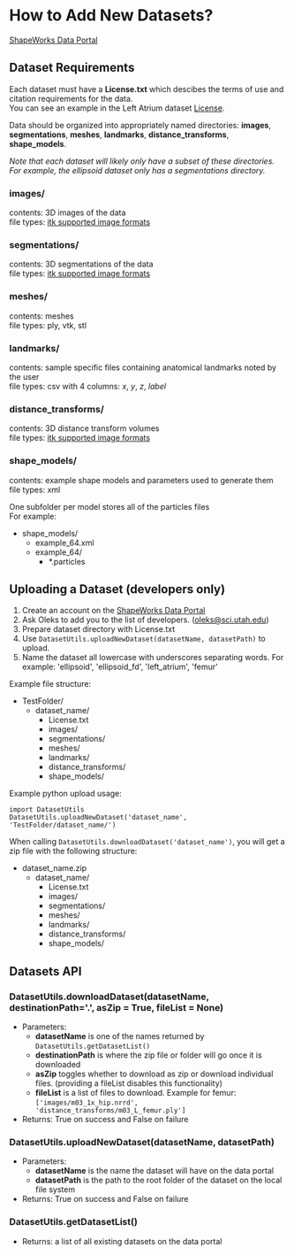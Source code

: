 
# How to Add New Datasets?

[ShapeWorks Data Portal](http://cibc1.sci.utah.edu:8080/)

## Dataset Requirements

Each dataset must have a **License.txt** which descibes the terms of use and citation requirements for the data.  
You can see an example in the Left Atrium dataset [License](http://cibc1.sci.utah.edu:8080/#item/5e5600298886bab730d72cf5).

Data should be organized into appropriately named directories: **images**, **segmentations**, **meshes**, **landmarks**, **distance_transforms**, **shape_models**.  

*Note that each dataset will likely only have a subset of these directories. For example, the ellipsoid dataset only has a segmentations directory.*  

### images/ 
contents: 3D images of the data  
file types: [itk supported image formats](https://insightsoftwareconsortium.github.io/itk-js/docs/image_formats.html)  

### segmentations/
contents: 3D segmentations of the data  
file types: [itk supported image formats](https://insightsoftwareconsortium.github.io/itk-js/docs/image_formats.html)  

### meshes/
contents: meshes  
file types: ply, vtk, stl  

### landmarks/
contents: sample specific files containing anatomical landmarks noted by the user  
file types: csv with 4 columns: *x*, *y*, *z*, *label*  

### distance_transforms/
contents: 3D distance transform volumes  
file types: [itk supported image formats](https://insightsoftwareconsortium.github.io/itk-js/docs/image_formats.html)  

### shape_models/
contents: example shape models and parameters used to generate them  
file types: xml  

One subfolder per model stores all of the particles files  
For example:  
- shape_models/
  - example_64.xml
  - example_64/
    - \*.particles

## Uploading a Dataset (developers only)

1. Create an account on the [ShapeWorks Data Portal](http://cibc1.sci.utah.edu:8080/#?dialog=register)
2. Ask Oleks to add you to the list of developers. (oleks@sci.utah.edu)
3. Prepare dataset directory with License.txt
4. Use `DatasetUtils.uploadNewDataset(datasetName, datasetPath)` to upload.
5. Name the dataset all lowercase with underscores separating words. For example: 'ellipsoid', 'ellipsoid_fd', 'left_atrium', 'femur'

Example file structure:
- TestFolder/
  - dataset_name/
    - License.txt
    - images/
    - segmentations/
    - meshes/
    - landmarks/
    - distance_transforms/
    - shape_models/

Example python upload usage:
```
import DatasetUtils
DatasetUtils.uploadNewDataset('dataset_name', 'TestFolder/dataset_name/')
```

When calling `DatasetUtils.downloadDataset('dataset_name')`, you will get a zip file with the following structure:  
- dataset_name.zip
  - dataset_name/
    - License.txt
    - images/
    - segmentations/
    - meshes/
    - landmarks/
    - distance_transforms/
    - shape_models/

## Datasets API

### DatasetUtils.downloadDataset(datasetName, destinationPath='.', asZip = True, fileList = None)  
- Parameters:   
  - **datasetName** is one of the names returned by `DatasetUtils.getDatasetList()`  
  - **destinationPath** is where the zip file or folder will go once it is downloaded  
  - **asZip** toggles whether to download as zip or download individual files. (providing a fileList disables this functionality)   
  - **fileList** is a list of files to download. Example for femur: `['images/m03_1x_hip.nrrd', 'distance_transforms/m03_L_femur.ply']`   
- Returns: True on success and False on failure  

### DatasetUtils.uploadNewDataset(datasetName, datasetPath)
- Parameters:   
  - **datasetName** is the name the dataset will have on the data portal 
  - **datasetPath** is the path to the root folder of the dataset on the local file system  
- Returns: True on success and False on failure  

### DatasetUtils.getDatasetList()  
- Returns: a list of all existing datasets on the data portal  
